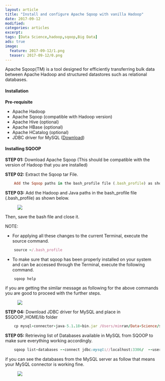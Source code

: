 ```yaml
---
layout: article
title: "Install and configure Apache Sqoop with vanilla Hadoop"
date: 2017-09-12
modified:
categories: articles
excerpt:
tags: [Data Science,hadoop,sqoop,Big Data]
ads: true
image:
  feature: 2017-09-12/1.png
  teaser: 2017-09-12/0.png
--- 
```


Apache Sqoop(TM) is a tool designed for efficiently transferring bulk data between Apache Hadoop and 
structured datastores such as relational databases.

#### Installation
**Pre-requisite**


- Apache Hadoop
- Apache Sqoop (compatible with Hadoop version)
- Apache Hive (optional)
- Apache HBase (optional)
- Apache HCatalog (optional)
- JDBC driver for MySQL (<a href="https://dev.mysql.com/downloads/connector/j/5.1.html">Download</a>)


#### Installing SQOOP

**STEP 01:** Download Apache Sqoop (This should be compatible with the version of Hadoop that you are installed)

**STEP 02:** Extract the Sqoop tar File.

```ruby
    Add the Sqoop paths in the bash_profile file (.bash_profile) as shown below.
```

**STEP 03:** Add the Hadoop and Java paths in the bash_profile file (.bash_profile) as shown below.

<figure>
	<a href="#"><img src="{{ site.url }}/images/2017-09-12/2.png"></a>
	<figcaption></figcaption>
</figure>
Then, save the bash file and close it.

NOTE:


- For applying all these changes to the current Terminal, execute the source command.
```ruby
    source ~/.bash_profile
```
- To make sure that sqoop has been properly installed on your system and can be accessed through the Terminal, 
execute the following command.

```ruby
    sqoop help
```
if you are getting the similar message as following for the above commands you are good to proceed with the further steps.
<figure>
	<a href="#"><img src="{{ site.url }}/images/2017-09-12/3.png"></a>
	<figcaption></figcaption>
</figure>

**STEP 04:** Download JDBC driver for MySQL and place in $SQOOP_HOME/lib folder

```ruby
    cp mysql-connector-java-5.1.18-bin.jar /Users/mimran/Data-Science/sqoop-1.4.6.bin__hadoop-2.0.4-alpha/lib/
```

**STEP 05:** Retrieving list of Databases available in MySQL from SQOOP to make sure everything working accordingly.

```ruby
    sqoop list-databases --connect jdbc:mysql://localhost:3306/  --username root -P
```

if you can see the databases from the MySQL server as follow that means your MySQL connector is working fine.
<figure>
	<a href="#"><img src="{{ site.url }}/images/2017-09-12/4.png"></a>
	<figcaption></figcaption>
</figure>

